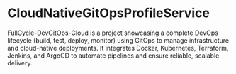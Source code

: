 # CloudNativeGitOpsProfileService
FullCycle-DevGitOps-Cloud is a project showcasing a complete DevOps lifecycle (build, test, deploy, monitor) using GitOps to manage infrastructure and cloud-native deployments. It integrates Docker, Kubernetes, Terraform, Jenkins, and ArgoCD to automate pipelines and ensure reliable, scalable delivery..
